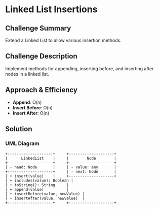 # Linked List Insertions

## Challenge Summary
Extend a Linked List to allow various insertion methods.

## Challenge Description
Implement methods for appending, inserting before, and inserting after nodes in a linked list.

## Approach & Efficiency
- **Append**: O(n)
- **Insert Before**: O(n)
- **Insert After**: O(n)

## Solution

### UML Diagram
```plaintext
+--------------------+     +--------------------+
|      LinkedList    |     |        Node        |
+--------------------+     +--------------------+
| - head: Node       |     | - value: any       |
+--------------------+     | - next: Node       |
| + insert(value)    |     +--------------------+
| + includes(value): Boolean |
| + toString(): String     |
| + append(value)          |
| + insertBefore(value, newValue) |
| + insertAfter(value, newValue)  |
+--------------------+     +--------------------+
